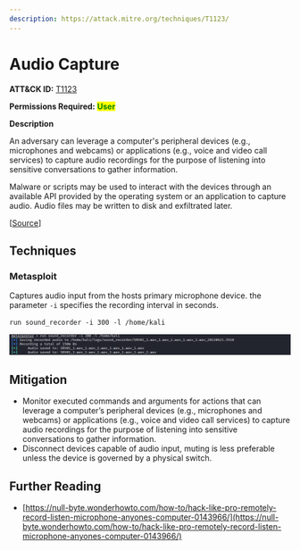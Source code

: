```yaml
---
description: https://attack.mitre.org/techniques/T1123/
---
```


# Audio Capture

**ATT\&CK ID:** [T1123](https://attack.mitre.org/techniques/T1123/)

**Permissions Required:** <mark style="color:green;">**User**</mark>

**Description**

An adversary can leverage a computer's peripheral devices (e.g., microphones and webcams) or applications (e.g., voice and video call services) to capture audio recordings for the purpose of listening into sensitive conversations to gather information.

Malware or scripts may be used to interact with the devices through an available API provided by the operating system or an application to capture audio. Audio files may be written to disk and exfiltrated later.

\[[Source](https://attack.mitre.org/techniques/T1123/)]

## Techniques

### Metasploit

Captures audio input from the hosts primary microphone device. the parameter `-i` specifies the recording interval in seconds.

```
run sound_recorder -i 300 -l /home/kali
```

![](<../../../.gitbook/assets/image (375).png>)

## Mitigation

* Monitor executed commands and arguments for actions that can leverage a computer’s peripheral devices (e.g., microphones and webcams) or applications (e.g., voice and video call services) to capture audio recordings for the purpose of listening into sensitive conversations to gather information.
* Disconnect devices capable of audio input, muting is less preferable unless the device is governed by a physical switch.

## Further Reading

* [https://null-byte.wonderhowto.com/how-to/hack-like-pro-remotely-record-listen-microphone-anyones-computer-0143966/](https://null-byte.wonderhowto.com/how-to/hack-like-pro-remotely-record-listen-microphone-anyones-computer-0143966/)
